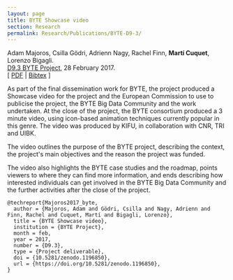 ```yaml
---
layout: page
title: BYTE Showcase video
section: Research
permalink: Research/Publications/BYTE-D9-3/
---
```


Adam Majoros, Csilla Gödri, Adrienn Nagy, Rachel Finn, **Martí Cuquet**, Lorenzo Bigagli.  
[D9.3 BYTE Project](https://doi.org/10.5281/zenodo.1196850), 28 February 2017.  
[ [PDF](BYTE-D9-3.pdf)
| [Bibtex](BYTE-D9-3.bib) ]

As part of the final dissemination work for BYTE, the project produced a
Showcase video for the project and the European Commission to use to publicise
the project, the BYTE Big Data Community and the work undertaken. At the close
of the project, the BYTE consortium produced a 3 minute video, using
icon-based animation techniques currently popular in this genre. The video was
produced by KIFU, in collaboration with CNR, TRI and UIBK.

The video outlines the purpose of the BYTE project, describing the context,
the project's main objectives and the reason the project was funded.

The video also highlights the BYTE case studies and the roadmap, points
viewers to where they can find more information, and ends describing how
interested individuals can get involved in the BYTE Big Data Community and the
further activities after the close of the project.

~~~
@techreport{Majoros2017_byte,
  author = {Majoros, Adam and Gödri, Csilla and Nagy, Adrienn and Finn, Rachel and Cuquet, Martí and Bigagli, Lorenzo},
  title = {BYTE Showcase video},
  institution = {BYTE Project},
  month = feb,
  year = 2017,
  number = {D9.3},
  type = {Project deliverable},
  doi = {10.5281/zenodo.1196850},
  url = {https://doi.org/10.5281/zenodo.1196850},
}
~~~

